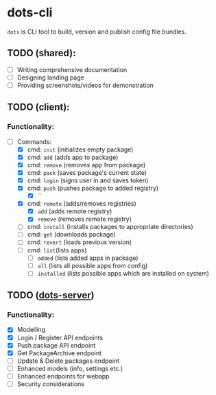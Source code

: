 # dots-cli

`dots` is CLI tool to build, version and publish config file bundles.

## TODO (shared):
- [ ] Writing comprehensive documentation
- [ ] Designing landing page
- [ ] Providing screenshots/videos for demonstration

## TODO (client):
### Functionality:
- [ ] Commands:
    - [x] cmd: `init` (initializes empty package)
    - [x] cmd: `add` (adds app to package)
    - [x] cmd: `remove` (removes app from package)
    - [x] cmd: `pack` (saves package's current state)
    - [x] cmd: `login` (signs user in and saves token)
    - [x] cmd: `push` (pushes package to added registry)
      - [x] ``
    - [x] cmd: `remote` (adds/removes registries)
      - [x] `add` (adds remote registry)
      - [x] `remove` (removes remote registry)
    - [ ] cmd: `install` (installs packages to appropriate directories)
    - [ ] cmd: `get` (downloads package)
    - [ ] cmd: `revert` (loads previous version)
    - [ ] cmd: `list`(lists apps)
      - [ ] `added` (lists added apps in package)
      - [ ] `all` (lists all possible apps from config)
      - [ ] `installed` (lists possible apps which are installed on system)

## TODO ([dots-server](github.com/alvanrahimli/dots-server))
### Functionality:
- [x] Modelling
- [x] Login / Register API endpoints
- [x] Push package API endpoint
- [x] Get PackageArchive endpoint
- [ ] Update & Delete packages endpoint
- [ ] Enhanced models (info, settings etc.)
- [ ] Enhanced endpoints for webapp
- [ ] Security considerations
